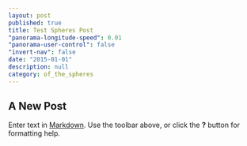 ```yaml
---
layout: post
published: true
title: Test Spheres Post
"panorama-longitude-speed": 0.01
"panorama-user-control": false
"invert-nav": false
date: "2015-01-01"
description: null
category: of_the_spheres
---
```


## A New Post

Enter text in [Markdown](http://daringfireball.net/projects/markdown/). Use the toolbar above, or click the **?** button for formatting help.